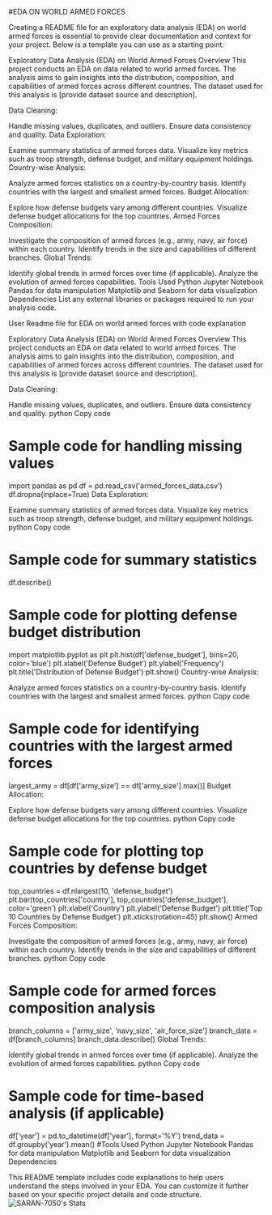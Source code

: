 #EDA ON WORLD ARMED FORCES

Creating a README file for an exploratory data analysis (EDA) on world armed forces is essential to provide clear documentation and context for your project. Below is a template you can use as a starting point:

Exploratory Data Analysis (EDA) on World Armed Forces
Overview
This project conducts an EDA on data related to world armed forces. The analysis aims to gain insights into the distribution, composition, and capabilities of armed forces across different countries. The dataset used for this analysis is [provide dataset source and description].

Data Cleaning:

Handle missing values, duplicates, and outliers.
Ensure data consistency and quality.
Data Exploration:

Examine summary statistics of armed forces data.
Visualize key metrics such as troop strength, defense budget, and military equipment holdings.
Country-wise Analysis:

Analyze armed forces statistics on a country-by-country basis.
Identify countries with the largest and smallest armed forces.
Budget Allocation:

Explore how defense budgets vary among different countries.
Visualize defense budget allocations for the top countries.
Armed Forces Composition:

Investigate the composition of armed forces (e.g., army, navy, air force) within each country.
Identify trends in the size and capabilities of different branches.
Global Trends:

Identify global trends in armed forces over time (if applicable).
Analyze the evolution of armed forces capabilities.
Tools Used
Python
Jupyter Notebook
Pandas for data manipulation
Matplotlib and Seaborn for data visualization
Dependencies
List any external libraries or packages required to run your analysis code.

User
Readme file for EDA on world armed forces with code explanation 

Exploratory Data Analysis (EDA) on World Armed Forces
Overview
This project conducts an EDA on data related to world armed forces. The analysis aims to gain insights into the distribution, composition, and capabilities of armed forces across different countries. The dataset used for this analysis is [provide dataset source and description].

Data Cleaning:

Handle missing values, duplicates, and outliers.
Ensure data consistency and quality.
python
Copy code
# Sample code for handling missing values
import pandas as pd
df = pd.read_csv('armed_forces_data.csv')
df.dropna(inplace=True)
Data Exploration:

Examine summary statistics of armed forces data.
Visualize key metrics such as troop strength, defense budget, and military equipment holdings.
python
Copy code
# Sample code for summary statistics
df.describe()

# Sample code for plotting defense budget distribution
import matplotlib.pyplot as plt
plt.hist(df['defense_budget'], bins=20, color='blue')
plt.xlabel('Defense Budget')
plt.ylabel('Frequency')
plt.title('Distribution of Defense Budget')
plt.show()
Country-wise Analysis:

Analyze armed forces statistics on a country-by-country basis.
Identify countries with the largest and smallest armed forces.
python
Copy code
# Sample code for identifying countries with the largest armed forces
largest_army = df[df['army_size'] == df['army_size'].max()]
Budget Allocation:

Explore how defense budgets vary among different countries.
Visualize defense budget allocations for the top countries.
python
Copy code
# Sample code for plotting top countries by defense budget
top_countries = df.nlargest(10, 'defense_budget')
plt.bar(top_countries['country'], top_countries['defense_budget'], color='green')
plt.xlabel('Country')
plt.ylabel('Defense Budget')
plt.title('Top 10 Countries by Defense Budget')
plt.xticks(rotation=45)
plt.show()
Armed Forces Composition:

Investigate the composition of armed forces (e.g., army, navy, air force) within each country.
Identify trends in the size and capabilities of different branches.
python
Copy code
# Sample code for armed forces composition analysis
branch_columns = ['army_size', 'navy_size', 'air_force_size']
branch_data = df[branch_columns]
branch_data.describe()
Global Trends:

Identify global trends in armed forces over time (if applicable).
Analyze the evolution of armed forces capabilities.
python
Copy code
# Sample code for time-based analysis (if applicable)
df['year'] = pd.to_datetime(df['year'], format='%Y')
trend_data = df.groupby('year').mean()
#Tools Used
Python
Jupyter Notebook
Pandas for data manipulation
Matplotlib and Seaborn for data visualization
Dependencies

This README template includes code explanations to help users understand the steps involved in your EDA. You can customize it further based on your specific project details and code structure.
![SARAN-7050's Stats](https://github-readme-stats.vercel.app/api?username=SARAN-7050&theme=shades-of-purple&show_icons=true&hide_border=false&count_private=true)
